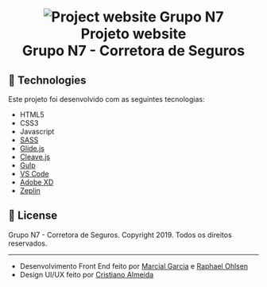 <h1 align="center">
    <img alt="Project website Grupo N7" src="https://user-images.githubusercontent.com/43100363/78835635-e6bf3e80-79c6-11ea-9a18-21ac7f5d0e7e.jpg" />
    <br> Projeto website<br />Grupo N7 - Corretora de Seguros
</h1>

## :rocket: Technologies

Este projeto foi desenvolvido com as seguintes tecnologias:

-  HTML5
-  CSS3
-  Javascript
-  [SASS](https://sass-lang.com/)
-  [Glide.js](https://glidejs.com/)
-  [Cleave.js](https://nosir.github.io/cleave.js/)
-  [Gulp](https://gulpjs.com/)
-  [VS Code](https://code.visualstudio.com/)
-  [Adobe XD](https://www.adobe.com/br/products/xd.html?promoid=PYPVQ3HN&mv=other)
-  [Zeplin](https://zeplin.io/)

## :memo: License
Grupo N7 - Corretora de Seguros. Copyright 2019. Todos os direitos reservados.

---

- Desenvolvimento Front End feito por [Marcial Garcia](https://www.linkedin.com/in/marcial-garcia/) e [Raphael Ohlsen](https://www.linkedin.com/in/raphael-bernardo-ohlsen-79115689/)
- Design UI/UX feito por [Cristiano Almeida](https://www.linkedin.com/in/cristianodealmeida/)
